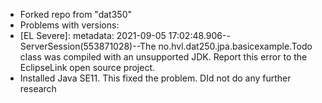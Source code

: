 - Forked repo from "dat350"
- Problems with versions:
- [EL Severe]: metadata: 2021-09-05 17:02:48.906--ServerSession(553871028)--The no.hvl.dat250.jpa.basicexample.Todo class was compiled with an unsupported JDK. Report this error to the EclipseLink open 
source project.
- Installed Java SE11. This fixed the problem. DId not do any further research